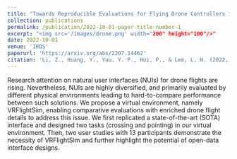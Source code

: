 ```yaml
---
title: "Towards Reproducible Evaluations for Flying Drone Controllers in Virtual Environments"
collection: publications
permalink: /publication/2022-10-01-paper-title-number-1
excerpt: "<img src='/images/drone.png' width="200" height="100"/>"
date: 2022-10-01
venue: 'IROS'
paperurl: 'https://arxiv.org/abs/2207.14462'
citation: 'Li, Z., Huang, Y., Yau, Y. P., Hui, P., & Lee, L. H. (2022, October). Towards Reproducible Evaluations for Flying Drone Controllers in Virtual Environments. In <i>2022 IEEE/RSJ International Conference on Intelligent Robots and Systems (IROS)</i>.  (pp. 4973-4980). IEEE.'
---
```


Research attention on natural user interfaces (NUIs) for drone flights are rising. Nevertheless, NUIs are highly diversified, and primarily evaluated by different physical environments leading to hard-to-compare performance between such solutions. We propose a virtual environment, namely VRFlightSim, enabling comparative evaluations with enriched drone flight details to address this issue. We first replicated a state-of-the-art (SOTA) interface and designed two tasks (crossing and pointing) in our virtual environment. Then, two user studies with 13 participants demonstrate the necessity of VRFlightSim and further highlight the potential of open-data interface designs.
